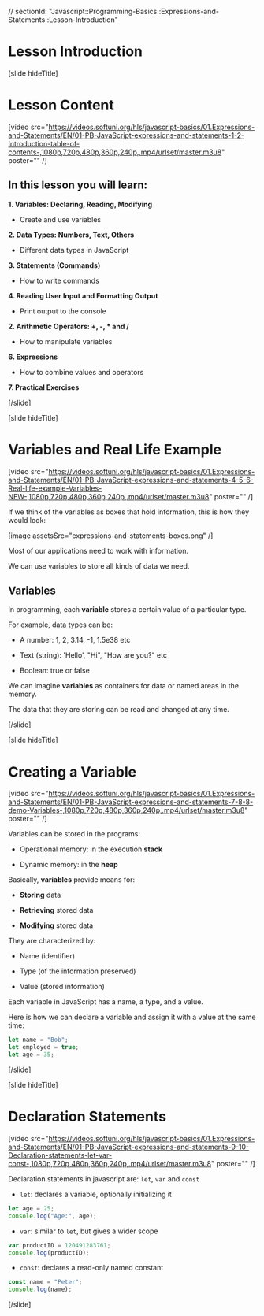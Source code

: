 // sectionId: "Javascript::Programming-Basics::Expressions-and-Statements::Lesson-Introduction"

# Lesson Introduction

[slide hideTitle]

# Lesson Content

[video src="https://videos.softuni.org/hls/javascript-basics/01.Expressions-and-Statements/EN/01-PB-JavaScript-expressions-and-statements-1-2-Introduction-table-of-contents-,1080p,720p,480p,360p,240p,.mp4/urlset/master.m3u8" poster="" /]

## In this lesson you will learn:

**1. Variables: Declaring, Reading, Modifying**

- Create and use variables

**2. Data Types: Numbers, Text, Others**

- Different data types in JavaScript

**3. Statements (Commands)**

- How to write commands

**4. Reading User Input and Formatting Output**

- Print output to the console

**2. Arithmetic Operators: +, -, * and /**

- How to manipulate variables

**6. Expressions**

- How to combine values and operators

**7. Practical Exercises**

[/slide]

[slide hideTitle]
# Variables and Real Life Example

[video src="https://videos.softuni.org/hls/javascript-basics/01.Expressions-and-Statements/EN/01-PB-JavaScript-expressions-and-statements-4-5-6-Real-life-example-Variables-NEW-,1080p,720p,480p,360p,240p,.mp4/urlset/master.m3u8" poster="" /]

If we think of the variables as boxes that hold information, this is how they would look:

[image assetsSrc="expressions-and-statements-boxes.png" /]

Most of our applications need to work with information.

We can use variables to store all kinds of data we need.

## Variables

In programming, each **variable** stores a certain value of a particular type. 

For example, data types can be: 

* A number: 1, 2, 3.14, -1, 1.5e38 etc

* Text (string): 'Hello', "Hi", "How are you?" etc

* Boolean: true or false

We can imagine **variables** as containers for data or named areas in the memory. 

The data that they are storing can be read and changed at any time.

[/slide]


[slide hideTitle]
# Creating a Variable

[video src="https://videos.softuni.org/hls/javascript-basics/01.Expressions-and-Statements/EN/01-PB-JavaScript-expressions-and-statements-7-8-8-demo-Variables-,1080p,720p,480p,360p,240p,.mp4/urlset/master.m3u8" poster="" /]

Variables can be stored in the programs:

* Operational memory: in the execution **stack**

* Dynamic memory: in the **heap**

Basically, **variables** provide means for:

* **Storing** data

* **Retrieving** stored data

* **Modifying** stored data

They are characterized by:

* Name (identifier)

* Type (of the information preserved)

* Value (stored information)

Each variable in JavaScript has a name, a type, and a value. 

Here is how we can declare a variable and assign it with a value at the same time:

```js
let name = "Bob";
let employed = true;
let age = 35;
```

[/slide]

[slide hideTitle]
# Declaration Statements

[video src="https://videos.softuni.org/hls/javascript-basics/01.Expressions-and-Statements/EN/01-PB-JavaScript-expressions-and-statements-9-10-Declaration-statements-let-var-const-,1080p,720p,480p,360p,240p,.mp4/urlset/master.m3u8" poster="" /]

Declaration statements in javascript are: `let`, `var` and `const`

* `let`: declares a variable, optionally initializing it

``` js live
let age = 25;
console.log("Age:", age); 
```

* `var`: similar to `let`, but gives a wider scope

``` js live
var productID = 120491283761;
console.log(productID); 
```

* `const`: declares a read-only named constant

``` js live
const name = "Peter";
console.log(name);
```
[/slide]

